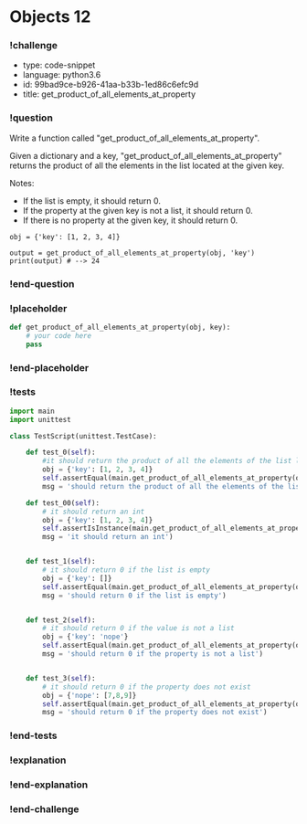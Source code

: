 # Objects 12

### !challenge

* type: code-snippet
* language: python3.6
* id: 99bad9ce-b926-41aa-b33b-1ed86c6efc9d
* title: get_product_of_all_elements_at_property

### !question

Write a function called "get_product_of_all_elements_at_property".

Given a dictionary and a key, "get_product_of_all_elements_at_property" returns the product of all the elements in the list located at the given key.

Notes:
* If the list is empty, it should return 0.
* If the property at the given key is not a list, it should return 0.
* If there is no property at the given key, it should return 0.

```
obj = {'key': [1, 2, 3, 4]}

output = get_product_of_all_elements_at_property(obj, 'key')
print(output) # --> 24
```

### !end-question

### !placeholder

```python
def get_product_of_all_elements_at_property(obj, key):
    # your code here
    pass

```

### !end-placeholder

### !tests

```python
import main
import unittest

class TestScript(unittest.TestCase):

    def test_0(self):
        #it should return the product of all the elements of the list located at key
        obj = {'key': [1, 2, 3, 4]}
        self.assertEqual(main.get_product_of_all_elements_at_property(obj, 'key'), 24,
        msg = 'should return the product of all the elements of the list located at key')

    def test_00(self):
        # it should return an int
        obj = {'key': [1, 2, 3, 4]}
        self.assertIsInstance(main.get_product_of_all_elements_at_property(obj, 'key'), (float, int),
        msg = 'it should return an int')


    def test_1(self):
        # it should return 0 if the list is empty
        obj = {'key': []}
        self.assertEqual(main.get_product_of_all_elements_at_property(obj, 'key'), 0,
        msg = 'should return 0 if the list is empty')


    def test_2(self):
        # it should return 0 if the value is not a list
        obj = {'key': 'nope'}
        self.assertEqual(main.get_product_of_all_elements_at_property(obj, 'key'), 0,
        msg = 'should return 0 if the property is not a list')


    def test_3(self):
        # it should return 0 if the property does not exist
        obj = {'nope': [7,8,9]}
        self.assertEqual(main.get_product_of_all_elements_at_property(obj, 'key'), 0,
        msg = 'should return 0 if the property does not exist')

```

### !end-tests

### !explanation

### !end-explanation

### !end-challenge
